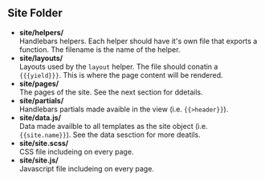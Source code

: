 ## Site Folder

- **site/helpers/**  
  Handlebars helpers. Each helper should have it's own file that exports a function. The filename is the name of the helper.
- **site/layouts/**  
  Layouts used by the `layout` helper. The file should conatin a `{{{yield}}}`. This is where the page content will be rendered.
- **site/pages/**  
  The pages of the site. See the next section for ddetails.
- **site/partials/**  
  Handlebars partials made avaible in the view (i.e. `{{>header}}`).
- **site/data.js/**  
  Data made availble to all templates as the site object (i.e. `{{site.name}}`). See the data sesction for more deatils.
- **site/site.scss/**  
  CSS file includeing on every page.
- **site/site.js/**  
  Javascript file includeing on every page.
